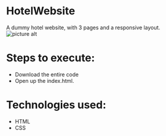 # HotelWebsite
A dummy hotel website, with 3 pages and a responsive layout.<br />
![picture alt](https://github.com/lakshjadhwanilj/HotelWebsite/blob/master/Screenshot.png)
# Steps to execute:

   * Download the entire code
   * Open up the index.html.

# Technologies used:

   * HTML
   * CSS 
